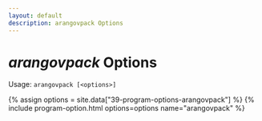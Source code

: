 ```yaml
---
layout: default
description: arangovpack Options
---
```

# _arangovpack_ Options

Usage: `arangovpack [<options>]`

{% assign options = site.data["39-program-options-arangovpack"] %}
{% include program-option.html options=options name="arangovpack" %}
